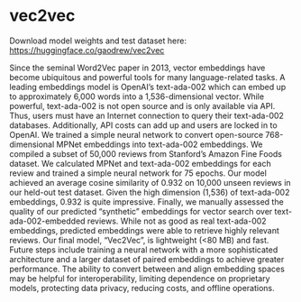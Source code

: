 # vec2vec
Download model weights and test dataset here: https://huggingface.co/gaodrew/vec2vec

Since the seminal Word2Vec paper in 2013, vector embeddings have become ubiquitous and powerful tools for many language-related tasks. A leading embeddings model is OpenAI’s text-ada-002 which can embed up to approximately 6,000 words into a 1,536-dimensional vector. While powerful, text-ada-002 is not open source and is only available via API. Thus, users must have an Internet connection to query their text-ada-002 databases. Additionally, API costs can add up and users are locked in to OpenAI. We trained a simple neural network to convert open-source 768-dimensional MPNet embeddings into text-ada-002 embeddings. We compiled a subset of 50,000 reviews from Stanford’s Amazon Fine Foods dataset. We calculated MPNet and text-ada-002 embeddings for each review and trained a simple neural network for 75 epochs. Our model achieved an average cosine similarity of 0.932 on 10,000 unseen reviews in our held-out test dataset. Given the high dimension (1,536) of text-ada-002 embeddings, 0.932 is quite impressive. Finally, we manually assessed the quality of our predicted “synthetic” embeddings for vector search over text-ada-002-embedded reviews. While not as good as real text-ada-002 embeddings, predicted embeddings were able to retrieve highly relevant reviews. Our final model, “Vec2Vec”, is lightweight (<80 MB) and fast. Future steps include training a neural network with a more sophisticated architecture and a larger dataset of paired embeddings to achieve greater performance. The ability to convert between and align embedding spaces may be helpful for interoperability, limiting dependence on proprietary models, protecting data privacy, reducing costs, and offline operations.

